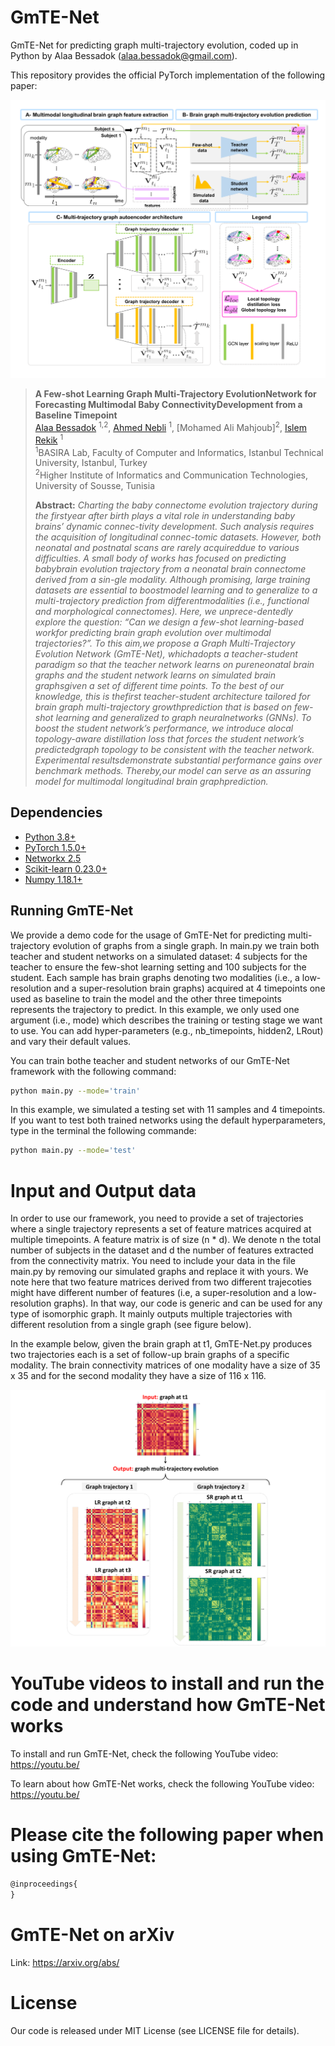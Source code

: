 # GmTE-Net
GmTE-Net for predicting graph multi-trajectory evolution, coded up in Python by Alaa Bessadok (alaa.bessadok@gmail.com).  

This repository provides the official PyTorch implementation of the following paper:

![fig1](main_figure.png)

> **A Few-shot Learning Graph Multi-Trajectory EvolutionNetwork for Forecasting Multimodal Baby ConnectivityDevelopment from a Baseline Timepoint**<br/>
> [Alaa Bessadok](https://github.com/AlaaBessadok) <sup>1,2</sup>, [Ahmed Nebli](https://github.com/ahmednebli) <sup>1</sup>, [Mohamed Ali Mahjoub]<sup>2</sup>, [Islem Rekik](https://basira-lab.com/) <sup>1</sup><br/>
> <sup>1</sup>BASIRA Lab, Faculty of Computer and Informatics, Istanbul Technical University, Istanbul, Turkey<br/>
> <sup>2</sup>Higher Institute of Informatics and Communication Technologies, University of Sousse, Tunisia<br/>
>
> **Abstract:** *Charting  the  baby  connectome  evolution  trajectory  during  the  firstyear after birth plays a vital role in understanding baby brains’ dynamic connec-tivity development. Such analysis requires the acquisition of longitudinal connec-tomic datasets. However, both neonatal and postnatal scans are rarely acquireddue to various difficulties. A small body of works has focused on predicting babybrain evolution trajectory from a neonatal brain connectome derived from a sin-gle modality. Although promising, large training datasets are essential to boostmodel learning and to generalize to a multi-trajectory prediction from differentmodalities (i.e., functional and morphological connectomes). Here, we unprece-dentedly explore the question: “Can we design a few-shot learning-based workfor predicting brain graph evolution over multimodal trajectories?”. To this aim,we  propose  a  Graph  Multi-Trajectory  Evolution  Network  (GmTE-Net),  whichadopts  a  teacher-student  paradigm  so  that  the  teacher  network  learns  on  pureneonatal brain graphs and the student network learns on simulated brain graphsgiven  a  set  of  different  time  points.  To  the  best  of  our  knowledge,  this  is  thefirst teacher-student architecture tailored for brain graph multi-trajectory growthprediction  that  is  based  on  few-shot  learning  and  generalized  to  graph  neuralnetworks (GNNs). To boost the student network’s performance, we introduce alocal topology-aware distillation loss that forces the student network’s predictedgraph topology to be consistent with the teacher network. Experimental resultsdemonstrate substantial performance gains over benchmark methods. Thereby,our model can serve as an assuring model for multimodal longitudinal brain graphprediction.*
## Dependencies
* [Python 3.8+](https://www.python.org/)
* [PyTorch 1.5.0+](http://pytorch.org/)
* [Networkx 2.5](https://networkx.org/)
* [Scikit-learn 0.23.0+](https://scikit-learn.org/stable/)
* [Numpy 1.18.1+](https://numpy.org/)

## Running GmTE-Net

We provide a demo code for the usage of GmTE-Net for predicting multi-trajectory evolution of graphs from a single graph.
In main.py we train both teacher and student networks on a simulated dataset: 4 subjects for the teacher to ensure the few-shot learning setting and 100 subjects for the student. Each sample has brain graphs denoting two modalities (i.e., a low-resolution and a super-resolution brain graphs) acquired at 4 timepoints one used as baseline to train the model and the other three timepoints represents the trajectory to predict. 
In this example, we only used one argument (i.e., mode) which describes the training or testing stage we want to use. You can add hyper-parameters (e.g., nb_timepoints, hidden2, LRout) and vary their default values.

You can train bothe teacher and student networks of our GmTE-Net framework with the following command:

```bash
python main.py --mode='train'
```

In this example, we simulated a testing set with 11 samples and 4 timepoints. If you want to test both trained networks using the default hyperparameters, type in the terminal the following commande:

```bash
python main.py --mode='test'
```

# Input and Output data

In order to use our framework, you need to provide a set of trajectories where a single trajectory represents a set of feature matrices acquired at multiple timepoints. A feature matrix is of size (n * d). We denote n the total number of subjects in the dataset and d the number of features extracted from the connectivity matrix. You need to include your data in the file main.py by removing our simulated graphs and replace it with yours. We note here that two feature matrices derived from two different trajecoties might have different number of features (i.e, a super-resolution and a low-resolution graphs). In that way, our code is generic and can be used for any type of isomorphic graph. It mainly outputs multiple trajectories with different resolution from a single graph (see figure below).

In the example below, given the brain graph at t1, GmTE-Net.py produces two trajectories each is a set of follow-up brain graphs of a specific modality. The brain connectivity matrices of one modality have a size of 35 x 35 and for the second modality they have a size of 116 x 116.


![fig2](GmTE_Net.png)

# YouTube videos to install and run the code and understand how GmTE-Net works

To install and run GmTE-Net, check the following YouTube video:
https://youtu.be/

To learn about how GmTE-Net works, check the following YouTube video:
https://youtu.be/

# Please cite the following paper when using GmTE-Net:

```latex
@inproceedings{
}
```

# GmTE-Net on arXiv 

Link: https://arxiv.org/abs/

# License
Our code is released under MIT License (see LICENSE file for details).
